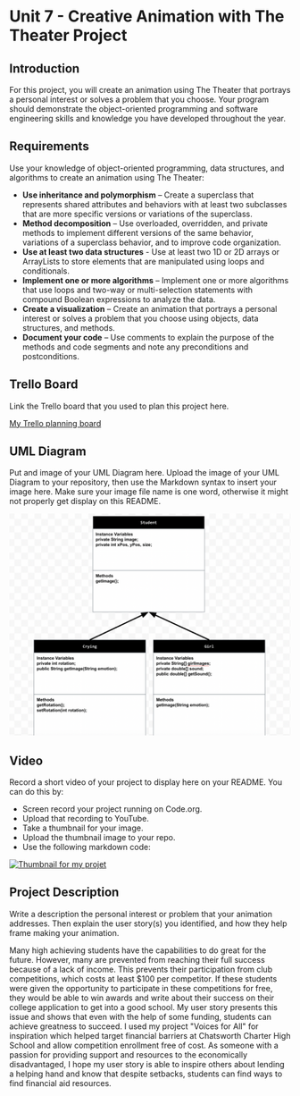 # Unit 7 - Creative Animation with The Theater Project

## Introduction

For this project, you will create an animation using The Theater that portrays a personal interest or solves a problem that you choose. Your program should demonstrate the object-oriented programming and software engineering skills and knowledge you have developed throughout the year.

## Requirements

Use your knowledge of object-oriented programming, data structures, and algorithms to create an animation using The Theater:

- **Use inheritance and polymorphism** – Create a superclass that represents shared attributes and behaviors with at least two subclasses that are more specific versions or variations of the superclass.
- **Method decomposition** – Use overloaded, overridden, and private methods to implement different versions of the same behavior, variations of a superclass behavior, and to improve code organization.
- **Use at least two data structures** - Use at least two 1D or 2D arrays or ArrayLists to store elements that are manipulated using loops and conditionals.
- **Implement one or more algorithms** – Implement one or more algorithms that use loops and two-way or multi-selection statements with compound Boolean expressions to analyze the data.
- **Create a visualization** – Create an animation that portrays a personal interest or solves a problem that you choose using objects, data structures, and methods.
- **Document your code** – Use comments to explain the purpose of the methods and code segments and note any preconditions and postconditions.

## Trello Board

Link the Trello board that you used to plan this project here. 

[My Trello planning board](https://trello.com/b/jAGYkT0T/unit-7-project-planning)

## UML Diagram

Put and image of your UML Diagram here. Upload the image of your UML Diagram to your repository, then use the Markdown syntax to insert your image here. Make sure your image file name is one word, otherwise it might not properly get display on this README.

![UML Diagram for my project](image.png)

## Video

Record a short video of your project to display here on your README. You can do this by:

- Screen record your project running on Code.org.
- Upload that recording to YouTube.
- Take a thumbnail for your image.
- Upload the thumbnail image to your repo.
- Use the following markdown code:

[![Thumbnail for my projet](nameOfThumbnail.png)](https://drive.google.com/file/d/1mBAyfPYxXC1gxq9sRWgifaj_LXpUHEpv/view?usp=sharing)

## Project Description

Write a description the personal interest or problem that your animation addresses. Then explain the user story(s) you identified, and how they help frame making your animation.

Many high achieving students have the capabilities to do great for the future. However, many are prevented from reaching their full success because of a lack of income. This prevents their participation from club competitions, which costs at least $100 per competitor. If these students were given the opportunity to participate in these competitions for free, they would be able to win awards and write about their success on their college application to get into a good school. My user story presents this issue and shows that even with the help of some funding, students can achieve greatness to succeed. I used my project "Voices for All" for inspiration which helped target financial barriers at Chatsworth Charter High School and allow competition enrollment free of cost. As someone with a passion for providing support and resources to the economically disadvantaged, I hope my user story is able to inspire others about lending a helping hand and know that despite setbacks, students can find ways to find financial aid resources.